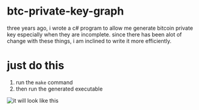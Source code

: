 # btc-private-key-graph

three years ago, i wrote a c# program to allow me generate bitcoin private key especially when they are incomplete. since there has been alot of change with these things, i am inclined to write it more efficiently.



# just do this
1. run the `make` command
2. then run the generated executable 

![it will look like this](Screenshot-2024-09-21-at-94613 PM.png)